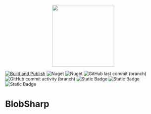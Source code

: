 
<p align="center">
    <img src="https://github.com/user-attachments/assets/90264492-f2d1-475c-922a-a35e56629c99" width="200" height="200" />
</p>

[![Build and Publish](https://github.com/kris701/BlobSharp/actions/workflows/dotnet-desktop.yml/badge.svg)](https://github.com/kris701/BlobSharp/actions/workflows/dotnet-desktop.yml)
![Nuget](https://img.shields.io/nuget/v/BlobSharp)
![Nuget](https://img.shields.io/nuget/dt/BlobSharp)
![GitHub last commit (branch)](https://img.shields.io/github/last-commit/kris701/BlobSharp/main)
![GitHub commit activity (branch)](https://img.shields.io/github/commit-activity/m/kris701/BlobSharp)
![Static Badge](https://img.shields.io/badge/Platform-Windows-blue)
![Static Badge](https://img.shields.io/badge/Platform-Linux-blue)
![Static Badge](https://img.shields.io/badge/Framework-dotnet--8.0-green)


# BlobSharp


